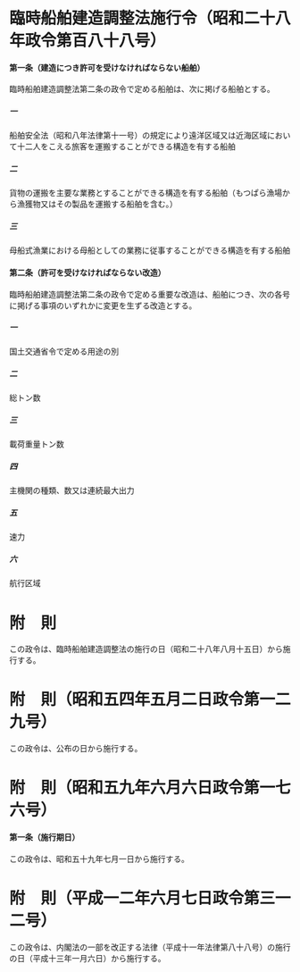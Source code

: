 # 臨時船舶建造調整法施行令（昭和二十八年政令第百八十八号）
#### 第一条（建造につき許可を受けなければならない船舶）
臨時船舶建造調整法第二条の政令で定める船舶は、次に掲げる船舶とする。
##### 一
船舶安全法（昭和八年法律第十一号）の規定により遠洋区域又は近海区域において十二人をこえる旅客を運搬することができる構造を有する船舶
##### 二
貨物の運搬を主要な業務とすることができる構造を有する船舶（もつぱら漁場から漁獲物又はその製品を運搬する船舶を含む。）
##### 三
母船式漁業における母船としての業務に従事することができる構造を有する船舶
#### 第二条（許可を受けなければならない改造）
臨時船舶建造調整法第二条の政令で定める重要な改造は、船舶につき、次の各号に掲げる事項のいずれかに変更を生ずる改造とする。
##### 一
国土交通省令で定める用途の別
##### 二
総トン数
##### 三
載荷重量トン数
##### 四
主機関の種類、数又は連続最大出力
##### 五
速力
##### 六
航行区域
# 附　則
この政令は、臨時船舶建造調整法の施行の日（昭和二十八年八月十五日）から施行する。
# 附　則（昭和五四年五月二日政令第一二九号）
この政令は、公布の日から施行する。
# 附　則（昭和五九年六月六日政令第一七六号）
#### 第一条（施行期日）
この政令は、昭和五十九年七月一日から施行する。
# 附　則（平成一二年六月七日政令第三一二号）
この政令は、内閣法の一部を改正する法律（平成十一年法律第八十八号）の施行の日（平成十三年一月六日）から施行する。
